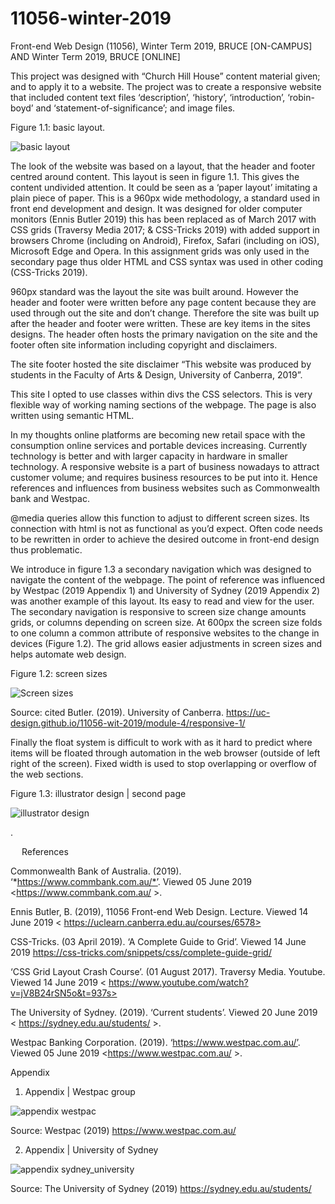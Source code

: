 # 11056-winter-2019
Front-end Web Design (11056), Winter Term 2019, BRUCE [ON-CAMPUS] AND Winter Term 2019, BRUCE [ONLINE]

This project was designed with “Church Hill House” content material given; and to apply it to a website. The project was to create a responsive website that included content text files ‘description’, ‘history’, ‘introduction’, ‘robin-boyd’ and ‘statement-of-significance’; and image files.

Figure 1.1: basic layout. 

 
![basic layout](https://github.com/Wadsworthjack/11056-winter-2019/tree/master/assets/images/github/basic_layout.jpg "basic layout")


The look of the website was based on a layout, that the header and footer centred around content. This layout is seen in figure 1.1. This gives the content undivided attention. It could be seen as a ‘paper layout’ imitating a plain piece of paper.  This is a 960px wide methodology, a standard used in front end development and design. It was designed for older computer monitors (Ennis Butler 2019) this has been replaced as of March 2017 with CSS grids (Traversy Media 2017; & CSS-Tricks 2019) with added support in browsers Chrome (including on Android), Firefox, Safari (including on iOS), Microsoft Edge and Opera. In this assignment grids was only used in the secondary page thus older HTML and CSS syntax was used in other coding (CSS-Tricks 2019). 

960px standard was the layout the site was built around. However the header and footer were written before any page content because they are used through out the site and don’t change. Therefore the site was built up after the header and footer were written. These are key items in the sites designs. The header often hosts the primary navigation on the site and the footer often site information including copyright and disclaimers.

The site footer hosted the site disclaimer “This website was produced by students in the Faculty of Arts & Design, University of Canberra, 2019”. 

This site I opted to use classes within divs the CSS selectors. This is very flexible way of working naming sections of the webpage. The page is also written using semantic HTML.

In my thoughts online platforms are becoming new retail space with the consumption online services and portable devices increasing.  Currently technology is better and with larger capacity in hardware in smaller technology. A responsive website is a part of business nowadays to attract customer volume; and requires business resources to be put into it. Hence references and influences from business websites such as Commonwealth bank and Westpac. 

@media queries allow this function to adjust to different screen sizes. Its connection with html is not as functional as you’d expect. Often code needs to be rewritten in order to achieve the desired outcome in front-end design thus problematic.

We introduce in figure 1.3 a secondary navigation which was designed to navigate the content of the webpage. The point of reference was influenced by Westpac (2019 Appendix 1) and University of Sydney (2019 Appendix 2) was another example of this layout. Its easy to read and view for the user. The secondary navigation is responsive to screen size change amounts grids, or columns depending on screen size. At 600px the screen size folds to one column a common attribute of responsive websites to the change in devices (Figure 1.2). The grid allows easier adjustments in screen sizes and helps automate web design.

Figure 1.2: screen sizes 

 ![Screen sizes](https://github.com/Wadsworthjack/11056-winter-2019/tree/master/assets/images/github/screen_sizes.jpg "Screen sizes")

Source: cited Butler. (2019). University of Canberra. https://uc-design.github.io/11056-wit-2019/module-4/responsive-1/


Finally the float system is difficult to work with as it hard to predict where items will be floated through automation in the web browser (outside of left right of the screen). Fixed width is used to stop overlapping or overflow of the web sections.




Figure 1.3:  illustrator design | second page

![illustrator design](https://github.com/Wadsworthjack/11056-winter-2019/tree/master/assets/images/github/illustrator_design.png "illustrator design")
 




.






 
References 

Commonwealth Bank of Australia. (2019). ‘*https://www.commbank.com.au/*’. Viewed 05 June 2019 <https://www.commbank.com.au/ >.

Ennis Butler, B. (2019), 11056 Front-end Web Design. Lecture. Viewed 14 June 2019 < https://uclearn.canberra.edu.au/courses/6578>

CSS-Tricks. (03 April 2019). ‘A Complete Guide to Grid’. Viewed 14 June 2019 <https://css-tricks.com/snippets/css/complete-guide-grid/>

‘CSS Grid Layout Crash Course’. (01 August 2017). Traversy Media. Youtube. Viewed 14 June 2019 < https://www.youtube.com/watch?v=jV8B24rSN5o&t=937s>

The University of Sydney. (2019). ‘Current students’. Viewed 20 June 2019 < https://sydney.edu.au/students/ >.

Westpac Banking Corporation. (2019). ‘https://www.westpac.com.au/’. Viewed 05 June 2019 <https://www.westpac.com.au/ >.


Appendix

1. Appendix | Westpac group

![appendix westpac](https://github.com/Wadsworthjack/11056-winter-2019/tree/master/assets/images/github/appendix_westpac.png "appendix westpac")
 
Source: Westpac (2019) https://www.westpac.com.au/ 



2. Appendix | University of Sydney

![appendix sydney_university](https://github.com/Wadsworthjack/11056-winter-2019/tree/master/assets/images/github/appendix_sydney_university.png "appendix sydney university")

Source: The University of Sydney (2019) https://sydney.edu.au/students/ 


